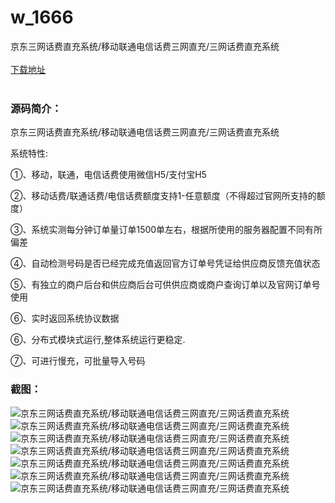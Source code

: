 # w_1666
京东三网话费直充系统/移动联通电信话费三网直充/三网话费直充系统
<br/></br>
[下载地址](https://www.uuid2.com/1666.html "下载地址")
<br/></br>
<h3>源码简介：</h3>
<p>京东三网话费直充系统/移动联通电信话费三网直充/三网话费直充系统<p>
<p>系统特性:<p>
<p>①、移动，联通，电信话费使用微信H5/支付宝H5<p>
<p>②、移动话费/联通话费/电信话费额度支持1-任意额度（不得超过官网所支持的额度）<p>
<p>③、系统实测每分钟订单量订单1500单左右，根据所使用的服务器配置不同有所偏差<p>
<p>④、自动检测号码是否已经完成充值返回官方订单号凭证给供应商反馈充值状态<p>
<p>⑤、有独立的商户后台和供应商后台可供供应商或商户查询订单以及官网订单号使用<p>
<p>⑥、实时返回系统协议数据<p>
<p>⑥、分布式模块式运行,整体系统运行更稳定.<p>
<p>⑦、可进行慢充，可批量导入号码<p>
<h3>截图：</h3>
<img src="https://www.uuid2.com/wp-content/uploads/img/202110/8a529f1627.png" alt="京东三网话费直充系统/移动联通电信话费三网直充/三网话费直充系统"><img src="https://www.uuid2.com/wp-content/uploads/img/202110/bfe6309616.png" alt="京东三网话费直充系统/移动联通电信话费三网直充/三网话费直充系统"><img src="https://www.uuid2.com/wp-content/uploads/img/202110/c55cb1a493.png" alt="京东三网话费直充系统/移动联通电信话费三网直充/三网话费直充系统"><img src="https://www.uuid2.com/wp-content/uploads/img/202110/fbf003b669.png" alt="京东三网话费直充系统/移动联通电信话费三网直充/三网话费直充系统"><img src="https://www.uuid2.com/wp-content/uploads/img/202110/6301c75162.png" alt="京东三网话费直充系统/移动联通电信话费三网直充/三网话费直充系统"><img src="https://www.uuid2.com/wp-content/uploads/img/202110/ad52091113.png" alt="京东三网话费直充系统/移动联通电信话费三网直充/三网话费直充系统"><img src="https://www.uuid2.com/wp-content/uploads/img/202110/ae4382f487.png" alt="京东三网话费直充系统/移动联通电信话费三网直充/三网话费直充系统">
